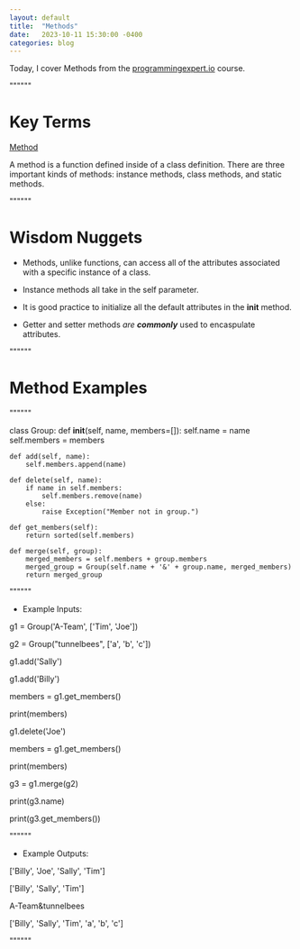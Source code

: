 ```yaml
---
layout: default
title:  "Methods"
date:   2023-10-11 15:30:00 -0400
categories: blog
---
```


Today, I cover Methods from the [programmingexpert.io][course-site] course.

""""""

# Key Terms

<ins>Method<ins>

A method is a function defined inside of a class definition. There are three important kinds of methods: instance methods, class methods, and static methods.

""""""

# Wisdom Nuggets

- Methods, unlike functions, can access all of the attributes associated with a specific instance of a class.

- Instance methods all take in the self parameter.

- It is good practice to initialize all the default attributes in the __init__ method.

- Getter and setter methods _are_ ___commonly___ used to encaspulate attributes. 

""""""

# Method Examples

""""""

class Group:
    def __init__(self, name, members=[]):
        self.name = name
        self.members = members

    def add(self, name):
        self.members.append(name)

    def delete(self, name):
        if name in self.members:
            self.members.remove(name)
        else:
            raise Exception("Member not in group.")

    def get_members(self):
        return sorted(self.members)

    def merge(self, group):
        merged_members = self.members + group.members
        merged_group = Group(self.name + '&' + group.name, merged_members)
        return merged_group

""""""

- Example Inputs:

g1 = Group('A-Team', ['Tim', 'Joe'])

g2 = Group("tunnelbees", ['a', 'b', 'c'])

g1.add('Sally')

g1.add('Billy')

members = g1.get_members()

print(members)

g1.delete('Joe')

members = g1.get_members()

print(members)

g3 = g1.merge(g2)

print(g3.name)

print(g3.get_members())

""""""

- Example Outputs:

['Billy', 'Joe', 'Sally', 'Tim']

['Billy', 'Sally', 'Tim']

A-Team&tunnelbees

['Billy', 'Sally', 'Tim', 'a', 'b', 'c']

""""""

[course-site]: https://www.programmingexpert.io/index